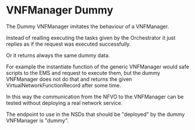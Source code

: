 # VNFManager Dummy

The Dummy VNFManager imitates the behaviour of a VNFManager. 

Instead of realling executing the tasks given by the Orchestrator it just replies as if the request was executed successfully. 

Or it returns always the same dummy data. 

For example the instantiate function of the generic VNFManager would safe scripts to the EMS and request to execute them, but the dummy VNFManager does not do that and returns the given VirtualNetworkFunctionRecord after some time. 

In this way the communication from the NFVO to the VNFManager can be tested without deploying a real network service. 

The endpoint to use in the NSDs that should be "deployed" by the dummy VNFManager is "dummy".

